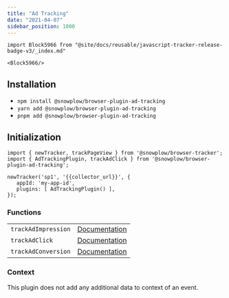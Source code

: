 ```yaml
---
title: "Ad Tracking"
date: "2021-04-07"
sidebar_position: 1000
---
```


```mdx-code-block
import Block5966 from "@site/docs/reusable/javascript-tracker-release-badge-v3/_index.md"

<Block5966/>
```

## Installation

- `npm install @snowplow/browser-plugin-ad-tracking`
- `yarn add @snowplow/browser-plugin-ad-tracking`
- `pnpm add @snowplow/browser-plugin-ad-tracking`

## Initialization

```
import { newTracker, trackPageView } from '@snowplow/browser-tracker';
import { AdTrackingPlugin, trackAdClick } from '@snowplow/browser-plugin-ad-tracking';

newTracker('sp1', '{{collector_url}}', { 
   appId: 'my-app-id', 
   plugins: [ AdTrackingPlugin() ],
});
```

### Functions

<table class="has-fixed-layout"><tbody><tr><td><code>trackAdImpression</code></td><td><a href="/docs/migrated/collecting-data/collecting-from-own-applications/javascript-trackers/browser-tracker/browser-tracker-v3-reference/tracking-events/#trackAdImpression">Documentation</a></td></tr><tr><td><code>trackAdClick</code></td><td><a href="/docs/migrated/collecting-data/collecting-from-own-applications/javascript-trackers/browser-tracker/browser-tracker-v3-reference/tracking-events/#trackAdClick">Documentation</a></td></tr><tr><td><code>trackAdConversion</code></td><td><a href="/docs/migrated/collecting-data/collecting-from-own-applications/javascript-trackers/browser-tracker/browser-tracker-v3-reference/tracking-events/#trackAdConversion">Documentation</a></td></tr></tbody></table>

### Context

This plugin does not add any additional data to context of an event.
